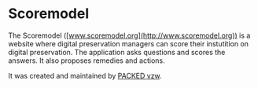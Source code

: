 # Scoremodel

The Scoremodel ([www.scoremodel.org](http://www.scoremodel.org)) is a website where digital preservation managers can score their instutition on digital preservation. The application asks questions and scores the answers. It also proposes remedies and actions.

It was created and maintained by [PACKED vzw](http://www.packed.be).
